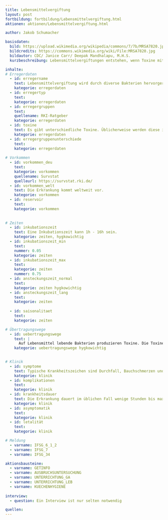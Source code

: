 ```yaml
---
title: Lebensmittelvergiftung
layout: post
fortbildung: fortbildung/Lebensmittelvergiftung.html
aktionen: aktionen/Lebensmittelvergiftung.html

author: Jakob Schumacher

basisdaten:
  bild: https://upload.wikimedia.org/wikipedia/commons/7/7b/MRSA7820.jpg
  bildcredits: https://commons.wikimedia.org/wiki/File:MRSA7820.jpg
  bildautor: CDC/ Janice Carr/ Deepak Mandhalapu, M.H.S.
  kurzbeschreibung: Lebensmittelvergiftungen entstehen, wenn Toxine mit dem Essen aufgenommen werden. Es kommt zu keiner Vermehrung eines Erregers im Menschen.

inhalte:  
# Erregerdaten
  - id: erregername
    text: Lebensmittelvergiftung wird durch diverse Bakterien hervorgerufen. Häufig sind Staphylokokkus aureus, Bacillus cereus, Clostridium perfringens.
    kategorie: erregerdaten
  - id: erregertyp
    text: 
    kategorie: erregerdaten
  - id: erregergruppen
    text: 
    quellename: RKI-Ratgeber 
    kategorie: erregerdaten
  - id: toxine
    text: Es gibt unterschiedliche Toxine. Üblicherweise werden diese in hitzestabile und hitzelabile Toxine unterteilt.
    kategorie: erregerdaten
  - id: erregergruppenunterschiede
    text: 
    kategorie: erregerdaten
    
# Vorkommen
  - id: vorkommen_deu
    text: 
    kategorie: vorkommen
    quellename: Survstat
    quelleurl: https://survstat.rki.de/
  - id: vorkommen_welt
    text: Die Erkrankung kommt weltweit vor.
    kategorie: vorkommen
  - id: reservoir
    text: 
    kategorie: vorkommen
    
    
# Zeiten
  - id: inkubationszeit
    text: Eine Inkubationszeit kann 1h - 16h sein.
    kategorie: zeiten, hygkowichtig
  - id: inkubationszeit_min
    text: 
    nummer: 0.05
    kategorie: zeiten
  - id: inkubationszeit_max
    text:
    kategorie: zeiten
    nummer: 0.75
  - id: ansteckungszeit_normal
    text: 
    kategorie: zeiten hygkowichtig
  - id: ansteckungszeit_lang 
    text: 
    kategorie: zeiten
    
  - id: saisonalitaet
    text: 
    kategorie: zeiten

# Übertragungswege
  - id: uebertragungswege
    text: | 
      Auf Lebensmittel lebende Bakterien produzieren Toxine. Die Toxine verursachen nach ihrer Aufnahme eine Gastroenteritis. 
    kategorie: uebertragungswege hygkowichtig
    

# Klinik
  - id: symptome
    text: Typische Krankheitszeichen sind Durchfall, Bauchschmerzen und Erbrechen. Fieber ist selten. Der Durchfall ist nicht blutig. 
    kategorie: klinik
  - id: komplikationen
    text: 
    kategorie: klinik
  - id: krankheitsdauer
    text: Die Erkrankung dauert im üblichen Fall wenige Stunden bis max. 2 Tage.
    kategorie: klinik
  - id: asymptomatik
    text: 
    kategorie: klinik
  - id: letalität
    text: 
    kategorie: klinik

# Meldung
  - varname: IFSG_6_1_2
  - varname: IFSG_7
  - varname: IFSG_34 

aktionsbausteine:
  - varname: GETINFO
  - varname: AUSBRUCHSUNTERSUCHUNG
  - varname: UNTERRICHTUNG_GA
  - varname: UNTERRICHTUNG_LEB
  - varname: KUECHENHYGIENE
  
interview:  
  - question: Ein Interview ist nur selten notwendig

quellen:
---
```

